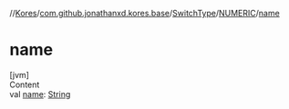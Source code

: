 //[Kores](../../../index.md)/[com.github.jonathanxd.kores.base](../../index.md)/[SwitchType](../index.md)/[NUMERIC](index.md)/[name](name.md)



# name  
[jvm]  
Content  
val [name](name.md): [String](https://kotlinlang.org/api/latest/jvm/stdlib/kotlin/-string/index.html)  



